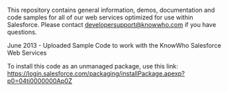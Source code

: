 This repository contains general information, demos, documentation and code samples for all of our web services optimized for use within Salesforce. Please contact developersupport@knowwho.com if you have questions.

June 2013 - Uploaded Sample Code to work with the KnowWho Salesforce Web Services

To install this code as an unmanaged package, use this link:<br>
https://login.salesforce.com/packaging/installPackage.apexp?p0=04ti0000000Ap0Z
